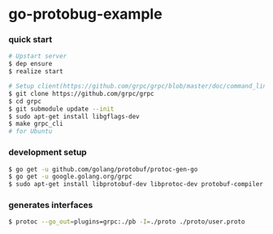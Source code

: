# go-protobug-example

### quick start

```bash
# Upstart server
$ dep ensure
$ realize start

# Setup client(https://github.com/grpc/grpc/blob/master/doc/command_line_tool.md)
$ git clone https://github.com/grpc/grpc
$ cd grpc
$ git submodule update --init
$ sudo apt-get install libgflags-dev
$ make grpc_cli
# for Ubuntu
```

### development setup

```bash
$ go get -u github.com/golang/protobuf/protoc-gen-go
$ go get -u google.golang.org/grpc
$ sudo apt-get install libprotobuf-dev libprotoc-dev protobuf-compiler
```

### generates interfaces

```bash
$ protoc --go_out=plugins=grpc:./pb -I=./proto ./proto/user.proto
```